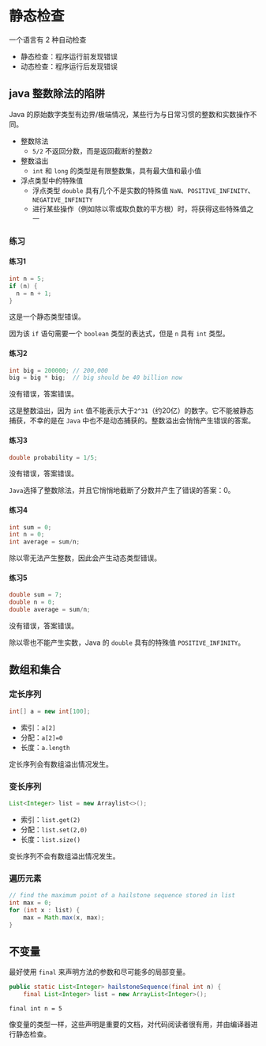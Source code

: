 # 静态检查

一个语言有 2 种自动检查
- 静态检查：程序运行前发现错误
- 动态检查：程序运行后发现错误


## java 整数除法的陷阱
Java 的原始数字类型有边界/极端情况，某些行为与日常习惯的整数和实数操作不同。
- 整数除法
  - `5/2` 不返回分数，而是返回截断的整数`2`
- 整数溢出
  - `int` 和 `long` 的类型是有限整数集，具有最大值和最小值
- 浮点类型中的特殊值
  - 浮点类型 `double` 具有几个不是实数的特殊值 `NaN`、`POSITIVE_INFINITY`、 `NEGATIVE_INFINITY`
  - 进行某些操作（例如除以零或取负数的平方根）时，将获得这些特殊值之一

### 练习
#### 练习1
```java
int n = 5;
if (n) {
  n = n + 1;
}
```
这是一个静态类型错误。

因为该 `if` 语句需要一个 `boolean` 类型的表达式，但是 `n` 具有 `int` 类型。

#### 练习2
```java
int big = 200000; // 200,000
big = big * big;  // big should be 40 billion now
```
没有错误，答案错误。

这是整数溢出，因为 `int` 值不能表示大于`2^31`（约20亿）的数字。它不能被静态捕获，不幸的是在 `Java` 中也不是动态捕获的。整数溢出会悄悄产生错误的答案。

#### 练习3
```java
double probability = 1/5;
```
没有错误，答案错误。

`Java`选择了整数除法，并且它悄悄地截断了分数并产生了错误的答案：0。
#### 练习4
```java
int sum = 0;
int n = 0;
int average = sum/n;
```

除以零无法产生整数，因此会产生动态类型错误。
#### 练习5
```java
double sum = 7;
double n = 0;
double average = sum/n;
```
没有错误，答案错误。

除以零也不能产生实数，Java 的 `double` 具有的特殊值 `POSITIVE_INFINITY`。

## 数组和集合
### 定长序列
```java
int[] a = new int[100];
```
- 索引：`a[2]`
- 分配：`a[2]=0`
- 长度：`a.length`

定长序列会有数组溢出情况发生。

### 变长序列
```java
List<Integer> list = new Arraylist<>();
```
- 索引：`list.get(2)`
- 分配：`list.set(2,0)`
- 长度：`list.size()`

变长序列不会有数组溢出情况发生。
### 遍历元素
```java
// find the maximum point of a hailstone sequence stored in list
int max = 0;
for (int x : list) {
    max = Math.max(x, max);
}
```

## 不变量
最好使用 `final` 来声明方法的参数和尽可能多的局部变量。


```java
public static List<Integer> hailstoneSequence(final int n) { 
    final List<Integer> list = new ArrayList<Integer>();
```
`final int n = 5`

像变量的类型一样，这些声明是重要的文档，对代码阅读者很有用，并由编译器进行静态检查。

